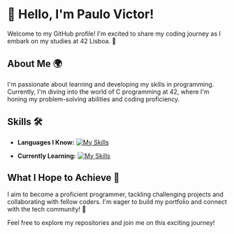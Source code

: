 # 👋 Hello, I'm Paulo Victor!

Welcome to my GitHub profile! I'm excited to share my coding journey as I embark on my studies at 42 Lisboa. 🌟

## About Me 🌍

I'm passionate about learning and developing my skills in programming. Currently, I'm diving into the world of C programming at 42, where I'm honing my problem-solving abilities and coding proficiency. 

## Skills 🛠️

- **Languages I Know:**
  [![My Skills](https://skillicons.dev/icons?i=js,html,css)](https://skillicons.dev)
  
- **Currently Learning:**
  [![My Skills](https://skillicons.dev/icons?i=c,react,ts)](https://skillicons.dev)

## What I Hope to Achieve 🎯

I aim to become a proficient programmer, tackling challenging projects and collaborating with fellow coders. I'm eager to build my portfolio and connect with the tech community! 🤝

Feel free to explore my repositories and join me on this exciting journey!

